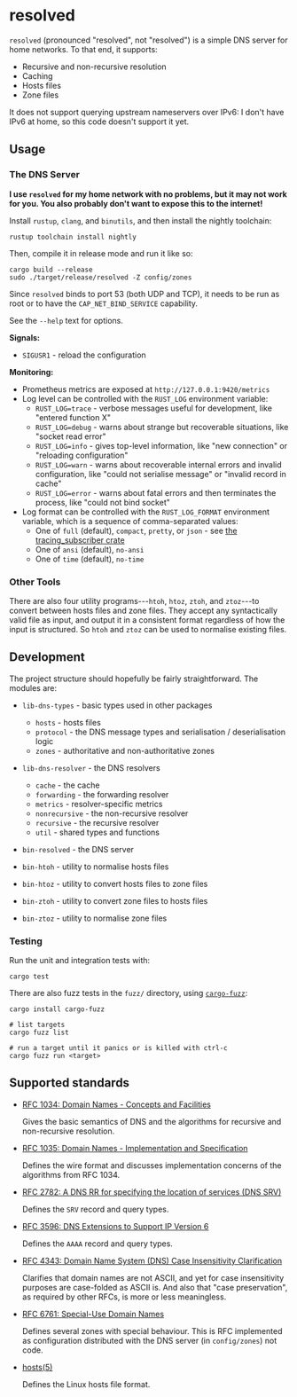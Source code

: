 resolved
========

`resolved` (pronounced "resolved", not "resolved") is a simple DNS
server for home networks.  To that end, it supports:

- Recursive and non-recursive resolution
- Caching
- Hosts files
- Zone files

It does not support querying upstream nameservers over IPv6: I don't
have IPv6 at home, so this code doesn't support it yet.


Usage
-----

### The DNS Server

**I use `resolved` for my home network with no problems, but it may
not work for you.  You also probably don't want to expose this to the
internet!**

Install `rustup`, `clang`, and `binutils`, and then install the
nightly toolchain:

```
rustup toolchain install nightly
```

Then, compile it in release mode and run it like so:

```
cargo build --release
sudo ./target/release/resolved -Z config/zones
```

Since `resolved` binds to port 53 (both UDP and TCP), it needs to be
run as root or to have the `CAP_NET_BIND_SERVICE` capability.

See the `--help` text for options.

**Signals:**

- `SIGUSR1` - reload the configuration

**Monitoring:**

- Prometheus metrics are exposed at `http://127.0.0.1:9420/metrics`
- Log level can be controlled with the `RUST_LOG` environment variable:
  - `RUST_LOG=trace` - verbose messages useful for development, like
    "entered function X"
  - `RUST_LOG=debug` - warns about strange but recoverable situations,
    like "socket read error"
  - `RUST_LOG=info` - gives top-level information, like "new
    connection" or "reloading configuration"
  - `RUST_LOG=warn` - warns about recoverable internal errors and
    invalid configuration, like "could not serialise message" or
    "invalid record in cache"
  - `RUST_LOG=error` - warns about fatal errors and then terminates
    the process, like "could not bind socket"
- Log format can be controlled with the `RUST_LOG_FORMAT` environment
  variable, which is a sequence of comma-separated values:
  - One of `full` (default), `compact`, `pretty`, or `json` - see [the
    tracing_subscriber crate][]
  - One of `ansi` (default), `no-ansi`
  - One of `time` (default), `no-time`

[the tracing_subscriber crate]: https://docs.rs/tracing-subscriber/latest/tracing_subscriber/fmt/format/index.html#formatters

### Other Tools

There are also four utility programs---`htoh`, `htoz`, `ztoh`, and
`ztoz`---to convert between hosts files and zone files.  They accept
any syntactically valid file as input, and output it in a consistent
format regardless of how the input is structured.  So `htoh` and
`ztoz` can be used to normalise existing files.


Development
-----------

The project structure should hopefully be fairly straightforward.  The
modules are:

- `lib-dns-types` - basic types used in other packages
  - `hosts`       - hosts files
  - `protocol`    - the DNS message types and serialisation / deserialisation logic
  - `zones`       - authoritative and non-authoritative zones

- `lib-dns-resolver` - the DNS resolvers
  - `cache`        - the cache
  - `forwarding`   - the forwarding resolver
  - `metrics`      - resolver-specific metrics
  - `nonrecursive` - the non-recursive resolver
  - `recursive`    - the recursive resolver
  - `util`         - shared types and functions

- `bin-resolved` - the DNS server

- `bin-htoh` - utility to normalise hosts files

- `bin-htoz` - utility to convert hosts files to zone files

- `bin-ztoh` - utility to convert zone files to hosts files

- `bin-ztoz` - utility to normalise zone files

### Testing

Run the unit and integration tests with:

```
cargo test
```

There are also fuzz tests in the `fuzz/` directory, using
[`cargo-fuzz`][]:

```
cargo install cargo-fuzz

# list targets
cargo fuzz list

# run a target until it panics or is killed with ctrl-c
cargo fuzz run <target>
```

[`cargo-fuzz`]: https://github.com/rust-fuzz/cargo-fuzz


Supported standards
-------------------

- [RFC 1034: Domain Names - Concepts and Facilities](https://datatracker.ietf.org/doc/html/rfc1034)

  Gives the basic semantics of DNS and the algorithms for recursive
  and non-recursive resolution.

- [RFC 1035: Domain Names - Implementation and Specification](https://datatracker.ietf.org/doc/html/rfc1035)

  Defines the wire format and discusses implementation concerns of the
  algorithms from RFC 1034.

- [RFC 2782: A DNS RR for specifying the location of services (DNS SRV)](https://datatracker.ietf.org/doc/html/rfc2782)

  Defines the `SRV` record and query types.

- [RFC 3596: DNS Extensions to Support IP Version 6](https://datatracker.ietf.org/doc/html/rfc3596)

  Defines the `AAAA` record and query types.

- [RFC 4343: Domain Name System (DNS) Case Insensitivity Clarification](https://datatracker.ietf.org/doc/html/rfc4343)

  Clarifies that domain names are not ASCII, and yet for case
  insensitivity purposes are case-folded as ASCII is.  And also that
  "case preservation", as required by other RFCs, is more or less
  meaningless.

- [RFC 6761: Special-Use Domain Names](https://datatracker.ietf.org/doc/html/rfc6761)

  Defines several zones with special behaviour.  This is RFC
  implemented as configuration distributed with the DNS server (in
  `config/zones`) not code.

- [hosts(5)](https://man7.org/linux/man-pages/man5/hosts.5.html)

  Defines the Linux hosts file format.
